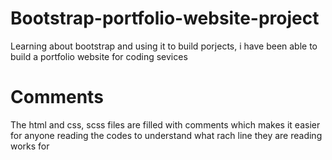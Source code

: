 # Bootstrap-portfolio-website-project
Learning about bootstrap and using it to build porjects, i have been able to build a portfolio website for coding sevices

# Comments
The html and css, scss files are filled with comments which makes it easier for anyone reading the codes to understand what rach line they are reading works for
